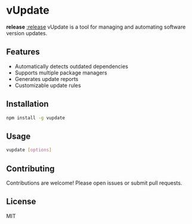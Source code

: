 # vUpdate

**release** [:release](https://github.com/gurraoptimus/vUpdate/releases)
vUpdate is a tool for managing and automating software version updates.

## Features

- Automatically detects outdated dependencies
- Supports multiple package managers
- Generates update reports
- Customizable update rules

## Installation

```bash
npm install -g vupdate
```

## Usage

```bash
vupdate [options]
```

## Contributing

Contributions are welcome! Please open issues or submit pull requests.

## License

MIT
